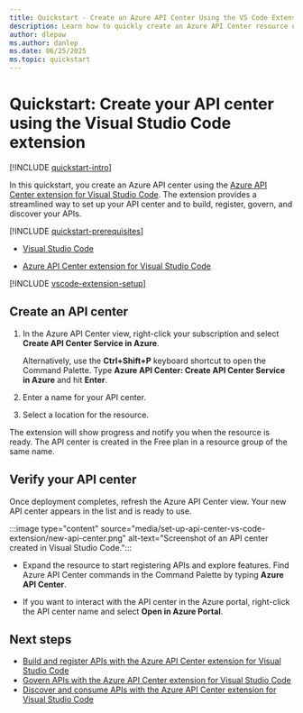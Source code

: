 ```yaml
---
title: Quickstart - Create an Azure API Center Using the VS Code Extension
description: Learn how to quickly create an Azure API Center resource using the Azure API Center extension for Visual Studio Code. Use the extension to build, register, govern, and discover your APIs.
author: dlepow
ms.author: danlep
ms.date: 06/25/2025
ms.topic: quickstart
---
```


# Quickstart: Create your API center using the Visual Studio Code extension

[!INCLUDE [quickstart-intro](includes/quickstart-intro.md)]

In this quickstart, you create an Azure API center using the [Azure API Center extension for Visual Studio Code](https://marketplace.visualstudio.com/items?itemName=apidev.azure-api-center). The extension provides a streamlined way to set up your API center and to build, register, govern, and discover your APIs.

[!INCLUDE [quickstart-prerequisites](includes/quickstart-prerequisites.md)]

* [Visual Studio Code](https://code.visualstudio.com/) 

* [Azure API Center extension for Visual Studio Code](https://marketplace.visualstudio.com/items?itemName=apidev.azure-api-center) 

[!INCLUDE [vscode-extension-setup](includes/vscode-extension-setup.md)]  

## Create an API center 

1. In the Azure API Center view, right-click your subscription and select **Create API Center Service in Azure**. 
    
    Alternatively, use the **Ctrl+Shift+P** keyboard shortcut to open the Command Palette. Type **Azure API Center: Create API Center Service in Azure** and hit **Enter**.
1. Enter a name for your API center.
1. Select a location for the resource.

 The extension will show progress and notify you when the resource is ready. The API center is created in the Free plan in a resource group of the same name.

## Verify your API center

Once deployment completes, refresh the Azure API Center view. Your new API center appears in the list and is ready to use.

:::image type="content" source="media/set-up-api-center-vs-code-extension/new-api-center.png" alt-text="Screenshot of an API center created in Visual Studio Code.":::

* Expand the resource to start registering APIs and explore features. Find Azure API Center commands in the Command Palette by typing **Azure API Center**.

* If you want to interact with the API center in the Azure portal, right-click the API center name and select **Open in Azure Portal**.

## Next steps

* [Build and register APIs with the Azure API Center extension for Visual Studio Code](build-register-apis-vscode-extension.md)
* [Govern APIs with the Azure API Center extension for Visual Studio Code](govern-apis-vscode-extension.md)
* [Discover and consume APIs with the Azure API Center extension for Visual Studio Code](discover-apis-vscode-extension.md)
